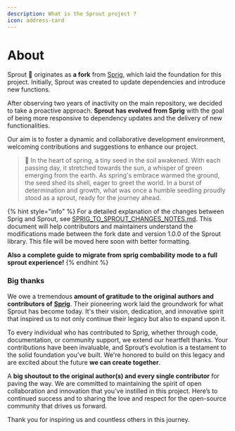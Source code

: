 ```yaml
---
description: What is the Sprout project ?
icon: address-card
---
```


# About

Sprout :seedling: originates as **a fork** from [Sprig](https://github.com/Masterminds/sprig), which laid the foundation for this project. Initially, Sprout was created to update dependencies and introduce new functions.

After observing two years of inactivity on the main repository, we decided to take a proactive approach. **Sprout has evolved from Sprig** with the goal of being more responsive to dependency updates and the delivery of new functionalities.

Our aim is to foster a dynamic and collaborative development environment, welcoming contributions and suggestions to enhance our project.

> :seedling: In the heart of spring, a tiny seed in the soil awakened. With each passing day, it stretched towards the sun, a whisper of green emerging from the earth. As spring's embrace warmed the ground, the seed shed its shell, eager to greet the world. In a burst of determination and growth, what was once a humble seedling proudly stood as a sprout, ready for the journey ahead.



{% hint style="info" %}
For a detailed explanation of the changes between Sprig and Sprout, see [SPRIG\_TO\_SPROUT\_CHANGES\_NOTES.md](../SPRIG\_TO\_SPROUT\_CHANGES\_NOTES.md). This document will help contributors and maintainers understand the modifications made between the fork date and version 1.0.0 of the Sprout library. This file will be moved here soon with better formatting.

**Also a complete guide to migrate from sprig combability mode to a full sprout experience!**&#x20;
{% endhint %}

### Big thanks

We owe a tremendous **amount of gratitude to the original authors and contributors of** [**Sprig**](https://github.com/Masterminds/sprig). Their pioneering work laid the groundwork for what Sprout has become today. It's their vision, dedication, and innovative spirit that inspired us to not only continue their legacy but also to expand upon it.

To every individual who has contributed to Sprig, whether through code, documentation, or community support, we extend our heartfelt thanks. Your contributions have been invaluable, and Sprout’s evolution is a testament to the solid foundation you've built. We're honored to build on this legacy and are excited about the future **we can create together**.

A **big shoutout to the original author(s) and every single contributor** for paving the way. We are committed to maintaining the spirit of open collaboration and innovation that you've instilled in this project. Here’s to continued success and to sharing the love and respect for the open-source community that drives us forward.

Thank you for inspiring us and countless others in this journey.
